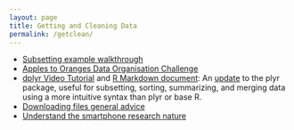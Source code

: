 ```yaml
---
layout: page
title: Getting and Cleaning Data
permalink: /getclean/
---
```


- [Subsetting example walkthrough](http://rpubs.com/thoughtfulbloke/subset)
- [Apples to Oranges Data Organisation Challenge](https://github.com/thoughtfulbloke/faoexample)
- [dplyr Video Tutorial](https://www.youtube.com/watch?v=jWjqLW-u3hc) and [R Markdown document](http://rpubs.com/justmarkham/dplyr-tutorial): An [update](http://blog.rstudio.org/2014/01/17/introducing-dplyr/) to the plyr package, useful for subsetting, sorting, summarizing, and merging data using a more intuitive syntax than plyr or base R.
- [Downloading files general advice](http://rpubs.com/thoughtfulbloke/downloadtips)
- [Understand the smartphone research nature](http://rpubs.com/Weijia/researchnature)
